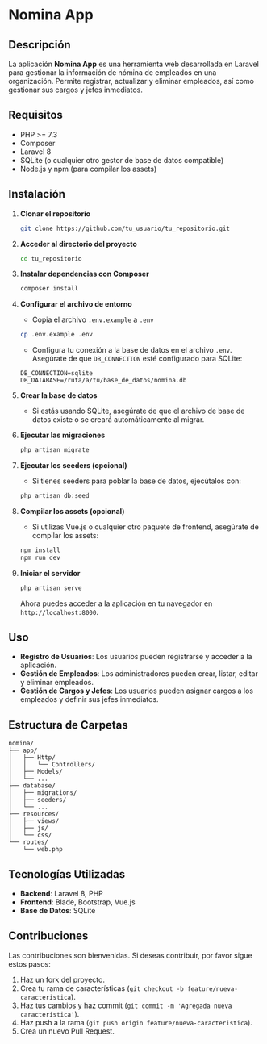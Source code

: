 # Nomina App

## Descripción
La aplicación **Nomina App** es una herramienta web desarrollada en Laravel para gestionar la información de nómina de empleados en una organización. Permite registrar, actualizar y eliminar empleados, así como gestionar sus cargos y jefes inmediatos.

## Requisitos
- PHP >= 7.3
- Composer
- Laravel 8
- SQLite (o cualquier otro gestor de base de datos compatible)
- Node.js y npm (para compilar los assets)

## Instalación

1. **Clonar el repositorio**
   ```bash
   git clone https://github.com/tu_usuario/tu_repositorio.git
   ```

2. **Acceder al directorio del proyecto**
   ```bash
   cd tu_repositorio
   ```

3. **Instalar dependencias con Composer**
   ```bash
   composer install
   ```

4. **Configurar el archivo de entorno**
   - Copia el archivo `.env.example` a `.env`
   ```bash
   cp .env.example .env
   ```
   - Configura tu conexión a la base de datos en el archivo `.env`. Asegúrate de que `DB_CONNECTION` esté configurado para SQLite:
   ```plaintext
   DB_CONNECTION=sqlite
   DB_DATABASE=/ruta/a/tu/base_de_datos/nomina.db
   ```

5. **Crear la base de datos**
   - Si estás usando SQLite, asegúrate de que el archivo de base de datos existe o se creará automáticamente al migrar.

6. **Ejecutar las migraciones**
   ```bash
   php artisan migrate
   ```

7. **Ejecutar los seeders (opcional)** 
   - Si tienes seeders para poblar la base de datos, ejecútalos con:
   ```bash
   php artisan db:seed
   ```

8. **Compilar los assets (opcional)** 
   - Si utilizas Vue.js o cualquier otro paquete de frontend, asegúrate de compilar los assets:
   ```bash
   npm install
   npm run dev
   ```

9. **Iniciar el servidor**
   ```bash
   php artisan serve
   ```

   Ahora puedes acceder a la aplicación en tu navegador en `http://localhost:8000`.

## Uso

- **Registro de Usuarios**: Los usuarios pueden registrarse y acceder a la aplicación.
- **Gestión de Empleados**: Los administradores pueden crear, listar, editar y eliminar empleados.
- **Gestión de Cargos y Jefes**: Los usuarios pueden asignar cargos a los empleados y definir sus jefes inmediatos.

## Estructura de Carpetas
```
nomina/
├── app/
│   ├── Http/
│   │   └── Controllers/
│   ├── Models/
│   └── ...
├── database/
│   ├── migrations/
│   ├── seeders/
│   └── ...
├── resources/
│   ├── views/
│   ├── js/
│   └── css/
└── routes/
    └── web.php
```

## Tecnologías Utilizadas
- **Backend**: Laravel 8, PHP
- **Frontend**: Blade, Bootstrap, Vue.js
- **Base de Datos**: SQLite

## Contribuciones
Las contribuciones son bienvenidas. Si deseas contribuir, por favor sigue estos pasos:
1. Haz un fork del proyecto.
2. Crea tu rama de características (`git checkout -b feature/nueva-caracteristica`).
3. Haz tus cambios y haz commit (`git commit -m 'Agregada nueva característica'`).
4. Haz push a la rama (`git push origin feature/nueva-caracteristica`).
5. Crea un nuevo Pull Request.

